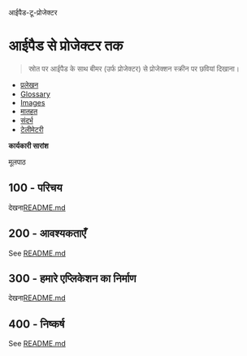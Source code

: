 आईपैड-टू-प्रोजेक्टर

# आईपैड से प्रोजेक्टर तक

> स्रोत पर आईपैड के साथ बीमर (उर्फ प्रोजेक्टर) से प्रोजेक्शन स्क्रीन पर छवियां दिखाना।

-   [प्रलेखन](./DOCUMENTATION.md)
-   [Glossary](./GLOSSARY.md)
-   [Images](./IMAGES.md)
-   [मातहत](./PODMAN.md)
-   [संदर्भ](./REFERENCES.md)
-   [टेलीमेटरी](./TELEMETRY.md)

**कार्यकारी सारांश**

मूलपाठ

## 100 - परिचय

देखना[README.md](./100/README.md)

## 200 - आवश्यकताएँ

See [README.md](./200/README.md)

## 300 - हमारे एप्लिकेशन का निर्माण

देखना[README.md](./300/README.md)

## 400 - निष्कर्ष

See [README.md](./400/README.md)
